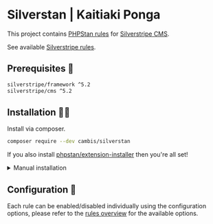 # Silverstan | Kaitiaki Ponga

This project contains [PHPStan rules](hhttps://github.com/phpstan/phpstan) for [Silverstripe CMS](https://github.com/silverstripe).

See available [Silverstripe rules](docs/rules_overview.md).

## Prerequisites 🦺

```sh
silverstripe/framework ^5.2
silverstripe/cms ^5.2
```

## Installation 👷‍♀️

Install via composer.

```sh
composer require --dev cambis/silverstan
```

If you also install [phpstan/extension-installer](https://github.com/phpstan/extension-installer) then you're all set!

<details>
  <summary>Manual installation</summary>

If you don't want to use `phpstan/extension-installer`, include extension.neon in your project's PHPStan config:

```neon
includes:
    - vendor/cambis/silverstan/extension.neon
```

</details>

## Configuration 🚧

Each rule can be enabled/disabled individually using the configuration options, please refer to the [rules overview](docs/rules_overview.md) for the available options.
